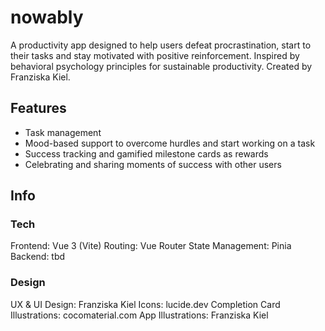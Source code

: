 # nowably

A productivity app designed to help users defeat procrastination, start to their tasks and stay motivated with positive reinforcement. Inspired by behavioral psychology principles for sustainable productivity. Created by Franziska Kiel.

## Features

- Task management
- Mood-based support to overcome hurdles and start working on a task
- Success tracking and gamified milestone cards as rewards
- Celebrating and sharing moments of success with other users

## Info

### Tech

Frontend: Vue 3 (Vite)
Routing: Vue Router
State Management: Pinia
Backend: tbd

### Design

UX & UI Design: Franziska Kiel
Icons: lucide.dev
Completion Card Illustrations: cocomaterial.com
App Illustrations: Franziska Kiel

